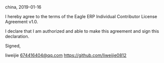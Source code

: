china, 2019-01-16

I hereby agree to the terms of the Eagle ERP Individual Contributor License
Agreement v1.0.

I declare that I am authorized and able to make this agreement and sign this
declaration.

Signed,

liweijie 674416404@qq.com https://github.com/liweijie0812

